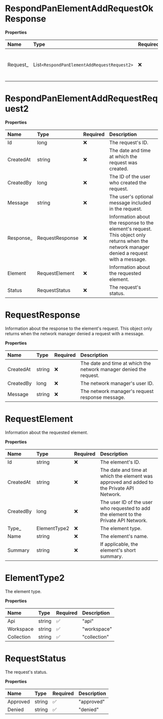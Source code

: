 # RespondPanElementAddRequestOkResponse

**Properties**

| Name      | Type                                        | Required | Description                                        |
| :-------- | :------------------------------------------ | :------- | :------------------------------------------------- |
| Request\_ | List`<RespondPanElementAddRequestRequest2>` | ❌       | Information about the Private API Network request. |

# RespondPanElementAddRequestRequest2

**Properties**

| Name       | Type            | Required | Description                                                                                                                                 |
| :--------- | :-------------- | :------- | :------------------------------------------------------------------------------------------------------------------------------------------ |
| Id         | long            | ❌       | The request's ID.                                                                                                                           |
| CreatedAt  | string          | ❌       | The date and time at which the request was created.                                                                                         |
| CreatedBy  | long            | ❌       | The ID of the user who created the request.                                                                                                 |
| Message    | string          | ❌       | The user's optional message included in the request.                                                                                        |
| Response\_ | RequestResponse | ❌       | Information about the response to the element's request. This object only returns when the network manager denied a request with a message. |
| Element    | RequestElement  | ❌       | Information about the requested element.                                                                                                    |
| Status     | RequestStatus   | ❌       | The request's status.                                                                                                                       |

# RequestResponse

Information about the response to the element's request. This object only returns when the network manager denied a request with a message.

**Properties**

| Name      | Type   | Required | Description                                                        |
| :-------- | :----- | :------- | :----------------------------------------------------------------- |
| CreatedAt | string | ❌       | The date and time at which the network manager denied the request. |
| CreatedBy | long   | ❌       | The network manager's user ID.                                     |
| Message   | string | ❌       | The network manager's request response message.                    |

# RequestElement

Information about the requested element.

**Properties**

| Name      | Type         | Required | Description                                                                               |
| :-------- | :----------- | :------- | :---------------------------------------------------------------------------------------- |
| Id        | string       | ❌       | The element's ID.                                                                         |
| CreatedAt | string       | ❌       | The date and time at which the element was approved and added to the Private API Network. |
| CreatedBy | long         | ❌       | The user ID of the user who requested to add the element to the Private API Network.      |
| Type\_    | ElementType2 | ❌       | The element type.                                                                         |
| Name      | string       | ❌       | The element's name.                                                                       |
| Summary   | string       | ❌       | If applicable, the element's short summary.                                               |

# ElementType2

The element type.

**Properties**

| Name       | Type   | Required | Description  |
| :--------- | :----- | :------- | :----------- |
| Api        | string | ✅       | "api"        |
| Workspace  | string | ✅       | "workspace"  |
| Collection | string | ✅       | "collection" |

# RequestStatus

The request's status.

**Properties**

| Name     | Type   | Required | Description |
| :------- | :----- | :------- | :---------- |
| Approved | string | ✅       | "approved"  |
| Denied   | string | ✅       | "denied"    |

<!-- This file was generated by liblab | https://liblab.com/ -->
